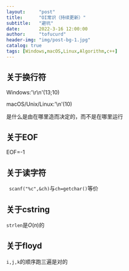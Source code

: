 ```yaml
---
layout:     "post"
title:      "OI常识（持续更新）"
subtitle:   "避坑"
date:       2022-3-16 12:00:00
author:     "tofucurd"
header-img: "img/post-bg-1.jpg"
catalog: true
tags: [Windows,macOS,Linux,Algorithm,c++]
---
```


## 关于换行符

Windows:'\r\n'(13;10)

macOS/Unix/Linux:'\n'(10)

是什么是由在哪里造而决定的，而不是在哪里运行

## 关于EOF

EOF=-1

## 关于读字符

`` scanf("%c",&ch)``与``ch=getchar()``等价

## 关于cstring

``strlen``是$O(n)$的

## 关于floyd

``i,j,k``的顺序跑三遍是对的
